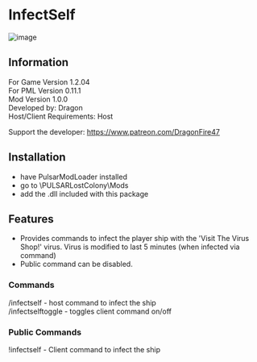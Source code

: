 # InfectSelf
![image](https://github.com/DragonFire47/InfectSelf/assets/46509577/56e046c6-7d72-4f00-813b-f31b0132e916)


## Information
For Game Version 1.2.04  
For PML Version 0.11.1  
Mod Version 1.0.0  
Developed by: Dragon  
Host/Client Requirements: Host

Support the developer: https://www.patreon.com/DragonFire47


## Installation 
- have PulsarModLoader installed  
- go to \PULSARLostColony\Mods  
- add the .dll included with this package

## Features
- Provides commands to infect the player ship with the 'Visit The Virus Shop!' virus. Virus is modified to last 5 minutes (when infected via command)
- Public command can be disabled.

### Commands
/infectself  - host command to infect the ship  
/infectselftoggle - toggles client command on/off

### Public Commands
!infectself  - Client command to infect the ship
